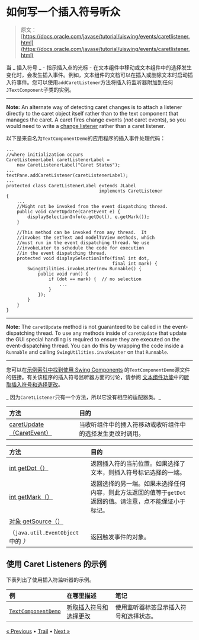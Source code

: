 # 如何写一个插入符号听众

> 原文： [https://docs.oracle.com/javase/tutorial/uiswing/events/caretlistener.html](https://docs.oracle.com/javase/tutorial/uiswing/events/caretlistener.html)

当 _ 插入符号 _ - 指示插入点的光标 - 在文本组件中移动或文本组件中的选择发生变化时，会发生插入事件。例如，文本组件的文档可以在插入或删除文本时启动插入符事件。您可以使用`addCaretListener`方法将插入符监听器附加到任何`JTextComponent`子类的实例。

* * *

**Note:** An alternate way of detecting caret changes is to attach a listener directly to the caret object itself rather than to the text component that manages the caret. A caret fires change events (_not_ caret events), so you would need to write a [change listener](changelistener.html) rather than a caret listener.

以下是来自名为`TextComponentDemo`的应用程序的插入事件处理代码：

```
...
//where initialization occurs
CaretListenerLabel caretListenerLabel =
    new CaretListenerLabel("Caret Status");
...
textPane.addCaretListener(caretListenerLabel);
...
protected class CaretListenerLabel extends JLabel
                                   implements CaretListener
{
    ...
    //Might not be invoked from the event dispatching thread.
    public void caretUpdate(CaretEvent e) {
        displaySelectionInfo(e.getDot(), e.getMark());
    }

    //This method can be invoked from any thread.  It 
    //invokes the setText and modelToView methods, which 
    //must run in the event dispatching thread. We use
    //invokeLater to schedule the code for execution
    //in the event dispatching thread.
    protected void displaySelectionInfo(final int dot,
                                        final int mark) {
        SwingUtilities.invokeLater(new Runnable() {
            public void run() {
                if (dot == mark) {  // no selection
                    ...
                }
            });
        }
    }
}

```

* * *

**Note:** The `caretUpdate` method is not guaranteed to be called in the event-dispatching thread. To use any methods inside of `caretUpdate` that update the GUI special handling is required to ensure they are executed on the event-dispatching thread. You can do this by wrapping the code inside a `Runnable` and calling `SwingUtilities.invokeLater` on that `Runnable`.

* * *

您可以在[示例索引中找到使用 Swing Components](../examples/components/index.html#TextComponentDemo) 的`TextComponentDemo`源文件的链接。有关该程序的插入符号监听器方面的讨论，请参阅 [](../components/generaltext.html) [文本组件功能](../components/generaltext.html)中的[听取插入符号和选择更改](../components/generaltext.html#caret)。

_ 因为`CaretListener`只有一个方法，所以它没有相应的适配器类。_

| 方法 | 目的 |
| :-- | :-- |
| [caretUpdate（CaretEvent）](https://docs.oracle.com/javase/8/docs/api/javax/swing/event/CaretListener.html#caretUpdate-javax.swing.event.CaretEvent-) | 当收听组件中的插入符移动或收​​听组件中的选择发生更改时调用。 |

| 方法 | 目的 |
| :-- | :-- |
| [int getDot（）](https://docs.oracle.com/javase/8/docs/api/javax/swing/event/CaretEvent.html#getDot--) | 返回插入符的当前位置。如果选择了文本，则插入符号标记选择的一端。 |
| [int getMark（）](https://docs.oracle.com/javase/8/docs/api/javax/swing/event/CaretEvent.html#getMark--) | 返回选择的另一端。如果未选择任何内容，则此方法返回的值等于`getDot`返回的值。请注意，点不能保证小于标记。 |
| [对象 getSource（）](https://docs.oracle.com/javase/8/docs/api/java/util/EventObject.html#getSource--)
（`java.util.EventObject` 中的 _）_ | 返回触发事件的对象。 |

## 使用 Caret Listeners 的示例

下表列出了使用插入符监听器的示例。

| 例 | 在哪里描述 | 笔记 |
| :-- | :-- | :-- |
| [`TextComponentDemo`](../examples/components/index.html#TextComponentDemo) | [听取插入符号和选择更改](../components/generaltext.html#caret) | 使用监听器标签显示插入符号和选择状态。 |

[« Previous](actionlistener.html) • [Trail](../TOC.html) • [Next »](changelistener.html)